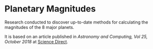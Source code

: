 # Planetary Magnitudes

Research conducted to discover up-to-date methods for calculating the magnitudes of the 8 major planets.

It is based on an article published in _Astronomy and Computing, Vol 25, October 2018_ at [Science Direct](https://www.sciencedirect.com/science/article/pii/S221313371830009X).

